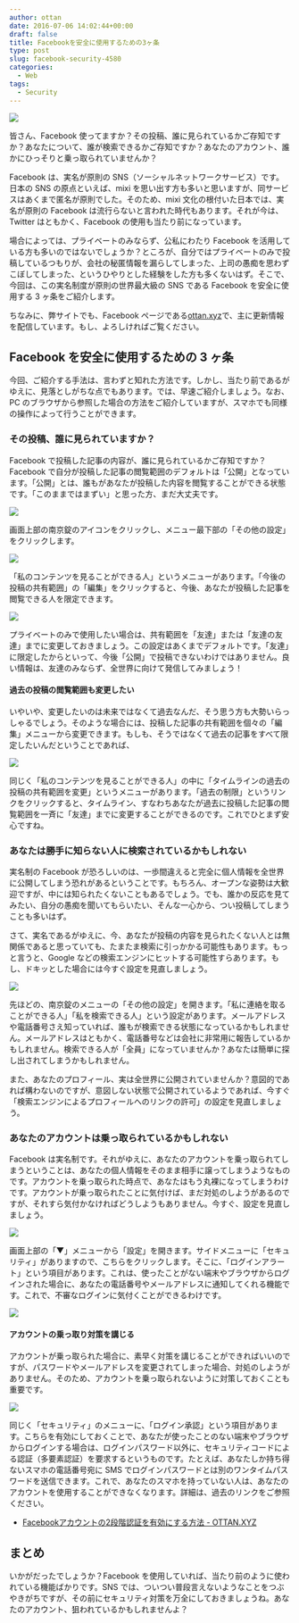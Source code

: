```yaml
---
author: ottan
date: 2016-07-06 14:02:44+00:00
draft: false
title: Facebookを安全に使用するための3ヶ条
type: post
slug: facebook-security-4580
categories:
  - Web
tags:
  - Security
---
```


![](/uploads/2016/07/160705-577bbc470fbe0.jpg)

皆さん、Facebook 使ってますか？その投稿、誰に見られているかご存知ですか？あなたについて、誰が検索できるかご存知ですか？あなたのアカウント、誰かにひっそりと乗っ取られていませんか？

Facebook は、実名が原則の SNS（ソーシャルネットワークサービス）です。日本の SNS の原点といえば、mixi を思い出す方も多いと思いますが、同サービスはあくまで匿名が原則でした。そのため、mixi 文化の根付いた日本では、実名が原則の Facebook は流行らないと言われた時代もあります。それが今は、Twitter はともかく、Facebook の使用も当たり前になっています。

場合によっては、プライベートのみならず、公私にわたり Facebook を活用している方も多いのではないでしょうか？ところが、自分ではプライベートのみで投稿しているつもりが、会社の秘匿情報を漏らしてしまった、上司の愚痴を思わずこぼしてしまった、というひやりとした経験をした方も多くないはず。そこで、今回は、この実名制度が原則の世界最大級の SNS である Facebook を安全に使用する 3 ヶ条をご紹介します。

ちなみに、弊サイトでも、Facebook ページである[ottan.xyz](https://www.facebook.com/ottanxyz/)で、主に更新情報を配信しています。もし、よろしければご覧ください。

## Facebook を安全に使用するための 3 ヶ条

今回、ご紹介する手法は、言わずと知れた方法です。しかし、当たり前であるがゆえに、見落としがちな点でもあります。では、早速ご紹介しましょう。なお、PC のブラウザから参照した場合の方法をご紹介していますが、スマホでも同様の操作によって行うことができます。

### その投稿、誰に見られていますか？

Facebook で投稿した記事の内容が、誰に見られているかご存知ですか？Facebook で自分が投稿した記事の閲覧範囲のデフォルトは「公開」となっています。「公開」とは、誰もがあなたが投稿した内容を閲覧することができる状態です。「このままではまずい」と思った方、まだ大丈夫です。

![](/uploads/2016/07/160705-577bbc4d8d01b.png)

画面上部の南京錠のアイコンをクリックし、メニュー最下部の「その他の設定」をクリックします。

![](/uploads/2016/07/160705-577bbc53843c8.png)

「私のコンテンツを見ることができる人」というメニューがあります。「今後の投稿の共有範囲」の「編集」をクリックすると、今後、あなたが投稿した記事を閲覧できる人を限定できます。

![](/uploads/2016/07/160705-577bbc5fcb131.png)

プライベートのみで使用したい場合は、共有範囲を「友達」または「友達の友達」までに変更しておきましょう。この設定はあくまでデフォルトです。「友達」に限定したからといって、今後「公開」で投稿できないわけではありません。良い情報は、友達のみならず、全世界に向けて発信してみましょう！

#### 過去の投稿の閲覧範囲も変更したい

いやいや、変更したいのは未来ではなくて過去なんだ、そう思う方も大勢いらっしゃるでしょう。そのような場合には、投稿した記事の共有範囲を個々の「編集」メニューから変更できます。もしも、そうではなくて過去の記事をすべて限定したいんだということであれば、

![](/uploads/2016/07/160705-577bbc6594e47.png)

同じく「私のコンテンツを見ることができる人」の中に「タイムラインの過去の投稿の共有範囲を変更」というメニューがあります。「過去の制限」というリンクをクリックすると、タイムライン、すなわちあなたが過去に投稿した記事の閲覧範囲を一斉に「友達」までに変更することができるのです。これでひとまず安心ですね。

### あなたは勝手に知らない人に検索されているかもしれない

実名制の Facebook が恐ろしいのは、一歩間違えると完全に個人情報を全世界に公開してしまう恐れがあるということです。もちろん、オープンな姿勢は大歓迎ですが、中には知られたくないこともあるでしょう。でも、誰かの反応を見てみたい、自分の愚痴を聞いてもらいたい、そんな一心から、つい投稿してしまうことも多いはず。

さて、実名であるがゆえに、今、あなたが投稿の内容を見られたくない人とは無関係であると思っていても、たまたま検索に引っかかる可能性もあります。もっと言うと、Google などの検索エンジンにヒットする可能性すらあります。もし、ドキッとした場合には今すぐ設定を見直しましょう。

![](/uploads/2016/07/160705-577bbc6d026e7.png)

先ほどの、南京錠のメニューの「その他の設定」を開きます。「私に連絡を取ることができる人」「私を検索できる人」という設定があります。メールアドレスや電話番号さえ知っていれば、誰もが検索できる状態になっているかもしれません。メールアドレスはともかく、電話番号などは会社に非常用に報告しているかもしれません。検索できる人が「全員」になっていませんか？あなたは簡単に探し出されてしまうかもしれません。

また、あなたのプロフィール、実は全世界に公開されていませんか？意図的であれば構わないのですが、意図しない状態で公開されているようであれば、今すぐ「検索エンジンによるプロフィールへのリンクの許可」の設定を見直しましょう。

### あなたのアカウントは乗っ取られているかもしれない

Facebook は実名制です。それがゆえに、あなたのアカウントを乗っ取られてしまうということは、あなたの個人情報をそのまま相手に譲ってしまうようなものです。アカウントを乗っ取られた時点で、あなたはもう丸裸になってしまうわけです。アカウントが乗っ取られたことに気付けば、まだ対処のしようがあるのですが、それすら気付かなければどうしようもありません。今すぐ、設定を見直しましょう。

![](/uploads/2016/07/160705-577bbc741f819.png)

画面上部の「▼」メニューから「設定」を開きます。サイドメニューに「セキュリティ」がありますので、こちらをクリックします。そこに、「ログインアラート」という項目があります。これは、使ったことがない端末やブラウザからログインされた場合に、あなたの電話番号やメールアドレスに通知してくれる機能です。これで、不審なログインに気付くことができるわけです。

![](/uploads/2016/07/160705-577bbc7ba60d8.png)

#### アカウントの乗っ取り対策を講じる

アカウントが乗っ取られた場合に、素早く対策を講じることができればいいのですが、パスワードやメールアドレスを変更されてしまった場合、対処のしようがありません。そのため、アカウントを乗っ取られないように対策しておくことも重要です。

![](/uploads/2016/07/160705-577bbc81a788e.png)

同じく「セキュリティ」のメニューに、「ログイン承認」という項目があります。こちらを有効にしておくことで、あなたが使ったことのない端末やブラウザからログインする場合は、ログインパスワード以外に、セキュリティコードによる認証（多要素認証）を要求するというものです。たとえば、あなたしか持ち得ないスマホの電話番号宛に SMS でログインパスワードとは別のワンタイムパスワードを送信できます。これで、あなたのスマホを持っていない人は、あなたのアカウントを使用することができなくなります。詳細は、過去のリンクをご参照ください。

* [Facebookアカウントの2段階認証を有効にする方法 - OTTAN.XYZ](/posts/2015/04/facebook-two-step-authentication-934/)

## まとめ

いかがだったでしょうか？Facebook を使用していれば、当たり前のように使われている機能ばかりです。SNS では、ついつい普段言えないようなことをつぶやきがちですが、その前にセキュリティ対策を万全にしておきましょうね。あなたのアカウント、狙われているかもしれませんよ？
